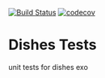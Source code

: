 [![Build Status](https://travis-ci.com/MalyanaSkyrim/dishProject.svg?style=flat)](https://travis-ci.com/MalyanaSkyrim/dishProject)
[![codecov](https://img.shields.io/codecov/c/github/MalyanaSkyrim/dishProject.svg?style=flat)](https://codecov.io/gh/MalyanaSkyrim/dishProject/branch/master)

# Dishes Tests
unit tests for dishes exo
 

